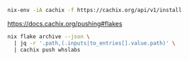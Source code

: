 ```sh
nix-env -iA cachix -f https://cachix.org/api/v1/install
```

https://docs.cachix.org/pushing#flakes
```sh
nix flake archive --json \
  | jq -r '.path,(.inputs|to_entries[].value.path)' \
  | cachix push whslabs
```
